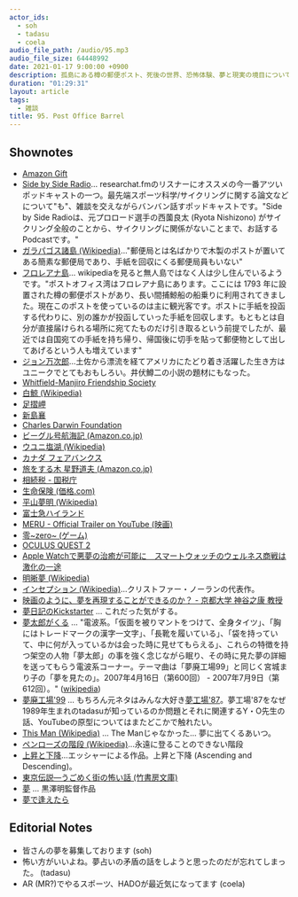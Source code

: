 ```yaml
---
actor_ids:
  - soh
  - tadasu
  - coela
audio_file_path: /audio/95.mp3
audio_file_size: 64448992
date: 2021-01-17 9:00:00 +0900
description: 孤島にある樽の郵便ポスト、死後の世界、恐怖体験、夢と現実の境目についてあれこれ話しました。
duration: "01:29:31"
layout: article
tags:
  - 雑談
title: 95. Post Office Barrel
---
```

## Shownotes 
- [Amazon Gift](https://www.amazon.com/gift-cards/b?ie=UTF8&node=2238192011)
- [Side by Side Radio](https://sidebysideradio.libsyn.com/)... researchat.fmのリスナーにオススメの今一番アツいポッドキャストの一つ。最先端スポーツ科学/サイクリングに関する論文などについて"も"、雑談を交えながらバンバン話すポッドキャストです。"Side by Side Radioは、元プロロード選手の西薗良太 (Ryota Nishizono) がサイクリング全般のことから、サイクリングに関係がないことまで、お話するPodcastです。"
- [ガラパゴス諸島 (Wikipedia)](https://ja.wikipedia.org/wiki/%E3%82%AC%E3%83%A9%E3%83%91%E3%82%B4%E3%82%B9%E8%AB%B8%E5%B3%B6)..."郵便局とは名ばかりで木製のポストが置いてある簡素な郵便局であり、手紙を回収にくる郵便局員もいない"
- [フロレアナ島](https://earth.google.com/web/@-1.23664,-90.448768,7.35362068a,1000d,35y,109h,65t,0r/data=CjUSMxIgNWEwOTA4ZWJmZGM2MTFlNjgwNGUxYjMxZWFiNDNjN2QiD3Bvc3Qtb2ZmaWNlLWJheSgC?hl=ja)... wikipediaを見ると無人島ではなく人は少し住んでいるようです。"ポストオフィス湾はフロレアナ島にあります。ここには 1793 年に設置された樽の郵便ポストがあり、長い間捕鯨船の船乗りに利用されてきました。現在このポストを使っているのは主に観光客です。ポストに手紙を投函する代わりに、別の誰かが投函していった手紙を回収します。もともとは自分が直接届けられる場所に宛てたものだけ引き取るという前提でしたが、最近では自国宛ての手紙を持ち帰り、帰国後に切手を貼って郵便物として出してあげるという人も増えています"
- [ジョン万次郎](https://ja.wikipedia.org/wiki/%E3%82%B8%E3%83%A7%E3%83%B3%E4%B8%87%E6%AC%A1%E9%83%8E)...土佐から漂流を経てアメリカにたどり着き活躍した生き方はユニークでとてもおもしろい。井伏鱒二の小説の題材にもなった。
- [Whitfield-Manjiro Friendship Society](https://whitfield-manjiro.org/)
- [白鯨 (Wikipedia)](https://ja.wikipedia.org/wiki/%E7%99%BD%E9%AF%A8)
- [足摺岬](https://ja.wikipedia.org/wiki/%E8%B6%B3%E6%91%BA%E5%B2%AC)
- [新島襄](https://ja.wikipedia.org/wiki/%E6%96%B0%E5%B3%B6%E8%A5%84)
- [Charles Darwin Foundation](https://www.darwinfoundation.org/en/)
- [ビーグル号航海記 (Amazon.co.jp)](https://www.amazon.co.jp/dp/4582541380/?tag=researchatf04-22)
- [ウユニ塩湖 (Wikipedia)](https://ja.wikipedia.org/wiki/%E3%82%A6%E3%83%A6%E3%83%8B)
- [カナダ フェアバンクス](https://www.visittheusa.ca/destination/fairbanks)
- [旅をする木 星野道夫 (Amazon.co.jp)](https://www.amazon.co.jp/dp/4167515024/?tag=researchatf04-22)
- [相続税 - 国税庁](https://www.nta.go.jp/taxes/shiraberu/taxanswer/sozoku/souzoku.htm)
- [生命保険 (価格.com)](https://hoken.kakaku.com/insurance/gla/)
- [平山夢明 (Wikipedia)](https://ja.wikipedia.org/wiki/%E5%B9%B3%E5%B1%B1%E5%A4%A2%E6%98%8E)
- [富士急ハイランド](https://www.fujiq.jp/)
- [MERU - Official Trailer on YouTube (映画)](https://www.youtube.com/watch?v=YvS6O9lVkkg)
- [零\~zero\~ (ゲーム)](http://www.tecmo.co.jp/product/zero/index2.htm)
- [OCULUS QUEST 2](https://www.oculus.com/)
- [Apple Watchで悪夢の治癒が可能に　スマートウォッチのウェルネス商戦は激化の一途](https://news.yahoo.co.jp/articles/d2716a62af56a0d6f34dcdd0b1818dd4c68ccfdb)
- [明晰夢 (Wikipedia)](https://ja.wikipedia.org/wiki/%E6%98%8E%E6%99%B0%E5%A4%A2)
- [インセプション (Wikipedia)](https://ja.wikipedia.org/wiki/%E3%82%A4%E3%83%B3%E3%82%BB%E3%83%97%E3%82%B7%E3%83%A7%E3%83%B3)...クリストファー・ノーランの代表作。
- [映画のように、夢を再現することができるのか？ - 京都大学 神谷之康 教授 ](https://article.researchmap.jp/tsunagaru/2018/04/)
- [夢日記のKickstarter](https://www.kickstarter.com/projects/hunterleesoik/shadow-community-of-dreamers) ... これだった気がする。
- [夢太郎がくる](http://donboolacoo.blog92.fc2.com/blog-entry-1452.html) ...  "電波系。「仮面を被りマントをつけて、全身タイツ」、「胸にはトレードマークの漢字一文字」、「長靴を履いている」、「袋を持っていて、中に何が入っているかは会った時に見せてもらえる」、これらの特徴を持つ架空の人物「夢太郎」の事を強く念じながら眠り、その時に見た夢の詳細を送ってもらう電波系コーナー。テーマ曲は「夢廃工場99」と同じく宮城まり子の「夢を見たの」。2007年4月16日（第600回） - 2007年7月9日（第612回）。" ([wikipedia](https://ja.wikipedia.org/wiki/%E4%BC%8A%E9%9B%86%E9%99%A2%E5%85%89_%E6%B7%B1%E5%A4%9C%E3%81%AE%E9%A6%AC%E9%B9%BF%E5%8A%9B%E3%81%AE%E3%82%B3%E3%83%BC%E3%83%8A%E3%83%BC#2007%E5%B9%B4))
- [夢廃工場'99](http://geolog.mydns.jp/www.geocities.co.jp/Hollywood-Spotlight/5436/ups/yume99.html) ... もちろん元ネタはみんな大好き[夢工場'87](https://ja.wikipedia.org/wiki/%E3%82%B3%E3%83%9F%E3%83%A5%E3%83%8B%E3%82%B1%E3%83%BC%E3%82%B7%E3%83%A7%E3%83%B3%E3%82%AB%E3%83%BC%E3%83%8B%E3%83%90%E3%83%AB_%E5%A4%A2%E5%B7%A5%E5%A0%B4%2787)。夢工場'87をなぜ1989年生まれのtadasuが知っているのか問題とそれに関連するY・O先生の話、YouTubeの原型についてはまたどこかで触れたい。
- [This Man (Wikipedia)](https://ja.wikipedia.org/wiki/This_Mann) ... The Manじゃなかった... 夢に出てくるあいつ。
- [ペンローズの階段 (Wikipedia)](https://ja.wikipedia.org/wiki/%E3%83%9A%E3%83%B3%E3%83%AD%E3%83%BC%E3%82%BA%E3%81%AE%E9%9A%8E%E6%AE%B5)...永遠に登ることのできない階段
- [上昇と下降](https://en.wikipedia.org/wiki/Ascending_and_Descending)...エッシャーによる作品。上昇と下降 (Ascending and Descending)。
- [東京伝説―うごめく街の怖い話 (竹書房文庫)](https://www.amazon.co.jp/dp/481241167X/?tag=researchatf04-22)
- [夢](https://www.amazon.co.jp/dp/B0000YTY58/?tag=researchatf04-22) ... 黒澤明監督作品
- [夢で逢えたら](https://ja.wikipedia.org/wiki/%E5%A4%A2%E3%81%A7%E9%80%A2%E3%81%88%E3%81%9F%E3%82%89_(%E3%83%86%E3%83%AC%E3%83%93%E7%95%AA%E7%B5%84))

## Editorial Notes
- 皆さんの夢を募集しております (soh)
- 怖い方がいいよね。夢占いの矛盾の話をしようと思ったのだが忘れてしまった。 (tadasu)
- AR (MR?)でやるスポーツ、HADOが最近気になってます (coela)
